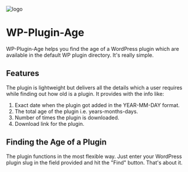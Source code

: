 ![logo](https://github.com/ahmadawais/WP-Plugin-Age/raw/gh-pages/logo.png)

# WP-Plugin-Age
WP-Plugin-Age helps you find the age of a WordPress plugin which are available in the default WP plugin directory. It's really simple. 

## Features
The plugin is lightweight but delivers all the details which a user requires while finding out how old is a plugin. It provides with the info like:
1. Exact date when the plugin got added in the YEAR-MM-DAY format.
2. The total age of the plugin i.e. years-months-days.
3. Number of times the plugin is downloaded.
4. Download link for the plugin.

## Finding the Age of a Plugin 

The plugin functions in the most flexible way. Just enter your WordPress plugin slug in the field provided and hit the "Find" button. That's about it.




